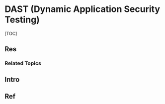 # DAST (Dynamic Application Security Testing)

[TOC]



## Res
### Related Topics



## Intro



## Ref

